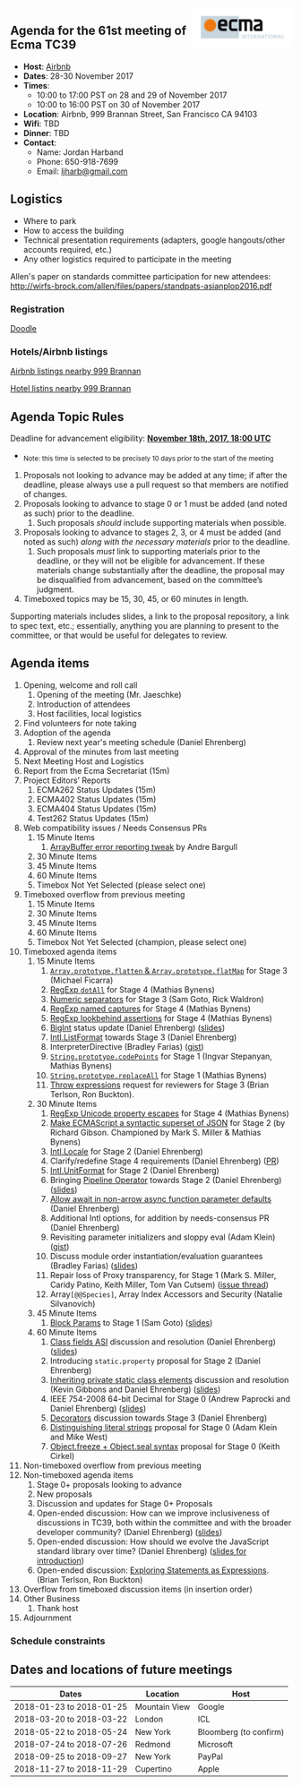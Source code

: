 <img src="../images/Ecma_RVB-003.jpg" align="right" height="70" alt="" />

## Agenda for the 61st meeting of Ecma TC39

- **Host**: [Airbnb](https://github.com/airbnb)
- **Dates**: 28-30 November 2017
- **Times**:
  - 10:00 to 17:00 PST on 28 and 29 of November 2017
  - 10:00 to 16:00 PST on 30 of November 2017
- **Location**: Airbnb, 999 Brannan Street, San Francisco CA 94103
- **Wifi**: TBD
- **Dinner**: TBD
- **Contact**:
  - Name: Jordan Harband
  - Phone: 650-918-7699
  - Email: ljharb@gmail.com

## Logistics

* Where to park
* How to access the building
* Technical presentation requirements (adapters, google hangouts/other accounts required, etc.)
* Any other logistics required to participate in the meeting

Allen's paper on standards committee participation for new attendees: http://wirfs-brock.com/allen/files/papers/standpats-asianplop2016.pdf

### Registration

[Doodle](https://ecma-international.beta.doodle.com/poll/ah37a65gnmxpqxt3)

### Hotels/Airbnb listings

[Airbnb listings nearby 999 Brannan](https://www.airbnb.com/s/999-Brannan-Street--San-Francisco--CA--United-States/homes?refinements%5B%5D=homes&allow_override%5B%5D=&room_types%5B%5D=Entire%20home%2Fapt&room_types%5B%5D=Private%20room&ne_lat=37.779639568531096&ne_lng=-122.39797325480095&sw_lat=37.76096665134301&sw_lng=-122.4151823078405&zoom=15&search_by_map=true&hosting_amenities%5B%5D=4&s_tag=KXmwRDiX)

[Hotel listins nearby 999 Brannan](https://www.google.com/maps/search/hotels+near+999+Brannan+Street,+San+Francisco,+CA/@37.7699075,-122.4109974,16z)

## Agenda Topic Rules

Deadline for advancement eligibility: [**November 18th, 2017, 18:00 UTC**](https://www.timeanddate.com/countdown/generic?p0=1440&iso=20171118T18&msg=TC39%20Submission%20deadline)
  - <sub>Note: this time is selected to be precisely 10 days prior to the start of the meeting</sub>

1. Proposals not looking to advance may be added at any time; if after the deadline, please always use a pull request so that members are notified of changes.
1. Proposals looking to advance to stage 0 or 1 must be added (and noted as such) prior to the deadline.
    1. Such proposals *should* include supporting materials when possible.
1. Proposals looking to advance to stages 2, 3, or 4 must be added (and noted as such) *along with the necessary materials* prior to the deadline.
    1. Such proposals *must* link to supporting materials prior to the deadline, or they will not be eligible for advancement. If these materials change substantially after the deadline, the proposal may be disqualified from advancement, based on the committee’s judgment.
1. Timeboxed topics may be 15, 30, 45, or 60 minutes in length.

Supporting materials includes slides, a link to the proposal repository, a link to spec text, etc.; essentially, anything you are planning to present to the committee, or that would be useful for delegates to review.

## Agenda items

1. Opening, welcome and roll call
    1. Opening of the meeting (Mr. Jaeschke)
    1. Introduction of attendees
    1. Host facilities, local logistics
1. Find volunteers for note taking
1. Adoption of the agenda
    1. Review next year's meeting schedule (Daniel Ehrenberg)
1. Approval of the minutes from last meeting
1. Next Meeting Host and Logistics
1. Report from the Ecma Secretariat (15m)
1. Project Editors’ Reports
    1. ECMA262 Status Updates (15m)
    1. ECMA402 Status Updates (15m)
    1. ECMA404 Status Updates (15m)
    1. Test262 Status Updates (15m)
1. Web compatibility issues / Needs Consensus PRs
    1. 15 Minute Items
        1. [ArrayBuffer error reporting tweak](https://github.com/tc39/ecma262/pull/1009) by Andre Bargull
    1. 30 Minute Items
    1. 45 Minute Items
    1. 60 Minute Items
    1. Timebox Not Yet Selected (please select one)
1. Timeboxed overflow from previous meeting
    1. 15 Minute Items
    1. 30 Minute Items
    1. 45 Minute Items
    1. 60 Minute Items
    1. Timebox Not Yet Selected (champion, please select one)
1. Timeboxed agenda items
    1. 15 Minute Items
        1. [`Array.prototype.flatten` & `Array.prototype.flatMap`](https://github.com/tc39/proposal-flatMap) for Stage 3 (Michael Ficarra)
        1. [RegExp `dotAll`](https://github.com/tc39/proposal-regexp-dotall-flag) for Stage 4 (Mathias Bynens)
        1. [Numeric separators](https://github.com/tc39/proposal-numeric-separator) for Stage 3 (Sam Goto, Rick Waldron)
        1. [RegExp named captures](https://github.com/tc39/proposal-regexp-named-groups) for Stage 4 (Mathias Bynens)
        1. [RegExp lookbehind assertions](https://github.com/tc39/proposal-regexp-lookbehind) for Stage 4 (Mathias Bynens)
        1. [BigInt](https://github.com/tc39/proposal-bigint) status update (Daniel Ehrenberg) ([slides](https://docs.google.com/presentation/d/1u2xXRokUBPMjBsTL_ZCDghA16cH5FI0m1kLOczm1oMw/edit#slide=id.p))
        1. [Intl.ListFormat](https://github.com/tc39-transfer/proposal-intl-list-format) towards Stage 3 (Daniel Ehrenberg)
        1. InterpreterDirective (Bradley Farias) ([gist](https://gist.github.com/bmeck/59cf8c16959eccffd8b7e9828826a842))
        1. [`String.prototype.codePoints`](https://github.com/RReverser/string-prototype-codepoints) for Stage 1 (Ingvar Stepanyan, Mathias Bynens)
        1. [`String.prototype.replaceAll`](https://github.com/psmarshall/string-replace-all-proposal) for Stage 1 (Mathias Bynens)
        1. [Throw expressions](https://github.com/tc39/proposal-throw-expressions#readme) request for reviewers for Stage 3 (Brian Terlson, Ron Buckton).
    1. 30 Minute Items
        1. [RegExp Unicode property escapes](https://github.com/tc39/proposal-regexp-unicode-property-escapes) for Stage 4 (Mathias Bynens)
        1. [Make ECMAScript a syntactic superset of JSON](https://github.com/gibson042/ecma262-proposal-json-superset) for Stage 2 (by Richard Gibson. Championed by Mark S. Miller & Mathias Bynens)
        1. [Intl.Locale](https://github.com/tc39/proposal-intl-locale) for Stage 2 (Daniel Ehrenberg)
        1. Clarify/redefine Stage 4 requirements (Daniel Ehrenberg) ([PR](https://github.com/tc39/process-document/pull/15))
        1. [Intl.UnitFormat](https://github.com/tc39/ecma402/issues/32) for Stage 2 (Daniel Ehrenberg)
        1. Bringing [Pipeline Operator](https://github.com/tc39/proposal-pipeline-operator) towards Stage 2 (Daniel Ehrenberg) ([slides](https://docs.google.com/presentation/d/112oOoEQi1v-uP1jSVWVHCAK7oPA15VX_UP_yarzMeLI/edit#slide=id.p))
        1. [Allow await in non-arrow async function parameter defaults](https://github.com/tc39/ecma262/issues/917) (Daniel Ehrenberg)
        1. Additional Intl options, for addition by needs-consensus PR (Daniel Ehrenberg)
        1. Revisiting parameter initializers and sloppy eval (Adam Klein) ([gist](https://gist.github.com/ajklein/b947351835cc77ad0040db9a55813f51))
        1. Discuss module order instantiation/evaluation guarantees (Bradley Farias) ([slides](https://docs.google.com/presentation/d/1RXvvScD8ce2FyLY2aYhbas83WCiBqzIOqdMt4OpkCJM/view))
        1. Repair loss of Proxy transparency, for Stage 1 (Mark S. Miller, Caridy Patino, Keith Miller, Tom Van Cutsem) ([issue thread](https://github.com/tvcutsem/es-lab/issues/21))
        1. Array`[@@Species]`, Array Index Accessors and Security (Natalie Silvanovich)
    1. 45 Minute Items
        1. [Block Params](https://github.com/samuelgoto/proposal-block-params) to Stage 1 (Sam Goto) ([slides](https://gitpitch.com/samuelgoto/proposal-block-params))
    1. 60 Minute Items
        1. [Class fields ASI](https://github.com/tc39/proposal-class-fields/issues/7) discussion and resolution (Daniel Ehrenberg) ([slides](https://docs.google.com/presentation/d/1bPzE6i_Bpm6FXgzfx9XFJNHGkVcM42lux-6bUNhxpl4/edit#slide=id.p))
        1. Introducing `static.property` proposal for Stage 2 (Daniel Ehrenberg)
        1. [Inheriting private static class elements](https://github.com/tc39/proposal-class-fields/issues/43) discussion and resolution (Kevin Gibbons and Daniel Ehrenberg) ([slides](https://docs.google.com/presentation/d/1wgus0BykoVk_qqCpr0TjgO0TV0Y4ql4d9iY212phzbY/edit#slide=id.p))
        1. IEEE 754-2008 64-bit Decimal for Stage 0 (Andrew Paprocki and Daniel Ehrenberg) ([slides](https://docs.google.com/presentation/d/1jPsw7EGsS6BW59_BDRu9o0o3UwSXQeUhi38QG55ZoPI/edit?pli=1#slide=id.p))
        1. [Decorators](https://github.com/tc39/proposal-unified-class-features/) discussion towards Stage 3 (Daniel Ehrenberg)
        1. [Distinguishing literal strings](https://github.com/mikewest/tc39-proposal-literals) proposal for Stage 0 (Adam Klein and Mike West)
        1. [Object.freeze + Object.seal syntax](https://github.com/keithamus/object-freeze-seal-syntax) proposal for Stage 0 (Keith Cirkel)
1. Non-timeboxed overflow from previous meeting
1. Non-timeboxed agenda items
    1. Stage 0+ proposals looking to advance
    1. New proposals
    1. Discussion and updates for Stage 0+ Proposals
      1. Open-ended discussion: How can we improve inclusiveness of discussions in TC39, both within the committee and with the broader developer community? (Daniel Ehrenberg) ([slides](https://docs.google.com/presentation/d/1vmnxDDZnbUjkfM0J9LDOtzOW1VL0efYA8uBCbGb1UZ8/edit#slide=id.g294e321b7e_0_76))
      1. Open-ended discussion: How should we evolve the JavaScript standard library over time? (Daniel Ehrenberg) ([slides for introduction](https://docs.google.com/presentation/d/1QSwQYJz4c1VESEKTWPqrAPbDn_y9lTBBjaWRjej1c-w/edit#slide=id.p))
      1. Open-ended discussion: [Exploring Statements as Expressions](https://github.com/rbuckton/proposal-statements-as-expressions#readme). (Brian Terlson, Ron Buckton)
1. Overflow from timeboxed discussion items (in insertion order)
1. Other Business
    1. Thank host
1. Adjournment

### Schedule constraints

## Dates and locations of future meetings

| Dates                    | Location          | Host                   |
|--------------------------|-------------------|------------------------|
| 2018-01-23 to 2018-01-25 | Mountain View     | Google                 |
| 2018-03-20 to 2018-03-22 | London            | ICL                    |
| 2018-05-22 to 2018-05-24 | New York          | Bloomberg (to confirm) |
| 2018-07-24 to 2018-07-26 | Redmond           | Microsoft              |
| 2018-09-25 to 2018-09-27 | New York          | PayPal                 |
| 2018-11-27 to 2018-11-29 | Cupertino         | Apple                  |
